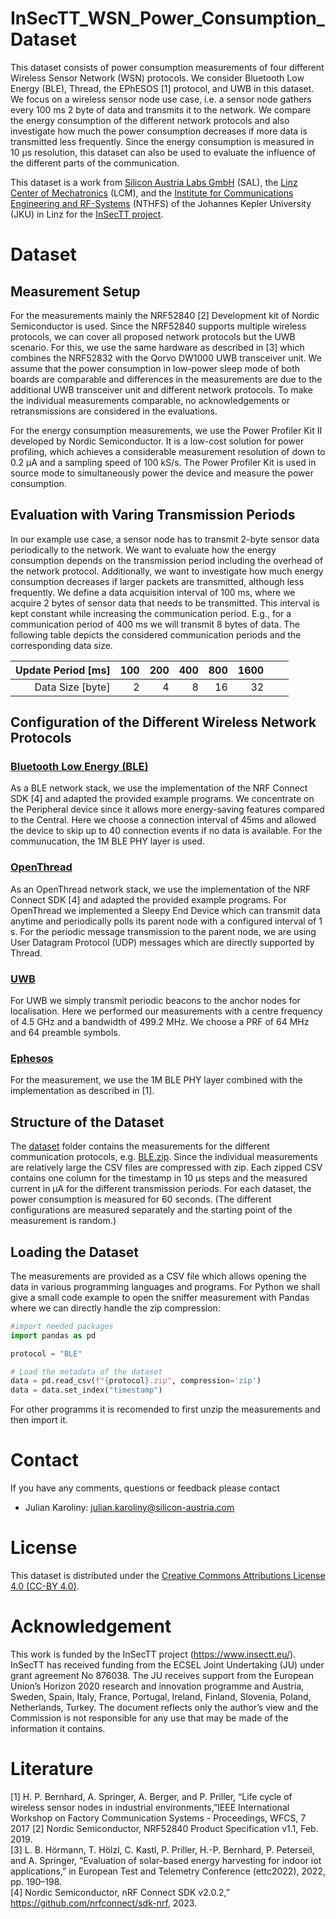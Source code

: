 # InSecTT_WSN_Power_Consumption_Dataset

This dataset consists of power consumption measurements of four different Wireless Sensor Network (WSN) protocols. We consider Bluetooth Low Energy (BLE), Thread, the EPhESOS [1] protocol, and UWB in this dataset. 
We focus on a wireless sensor node use case, i.e. a sensor node gathers every 100 ms 2 byte of data and transmits it to the network. We compare the energy consumption of the different network protocols and also investigate how much the power consumption decreases if more data is transmitted less frequently. Since the energy consumption is measured in 10 µs resolution, this dataset can also be used to evaluate the influence of the different parts of the communication.


This dataset is a work from [Silicon Austria Labs GmbH](https://silicon-austria-labs.com/) (SAL),  the [Linz Center of Mechatronics](https://www.lcm.at/) (LCM),  and the [Institute for Communications Engineering and RF-Systems](https://www.jku.at/en/institute-for-communications-engineering-and-rf-systems/)  (NTHFS) of the Johannes Kepler University (JKU) in Linz for the [InSecTT project](https://www.insectt.eu/).

# Dataset

## Measurement Setup
For the measurements mainly the NRF52840 [2] Development kit of Nordic Semiconductor is used. Since the NRF52840 supports multiple wireless protocols, we can cover all proposed network protocols but the UWB scenario. For this, we use the same hardware as described in [3] which combines the NRF52832 with the Qorvo DW1000 UWB transceiver unit. We assume that the power consumption in low-power sleep mode of both boards are comparable and differences in the measurements are due to the additional UWB transceiver unit and different network protocols. To make the individual measurements comparable, no acknowledgements or retransmissions are considered in the evaluations.

For the energy consumption measurements, we use the Power Profiler Kit II developed by Nordic Semiconductor. It is a low-cost solution for power profiling, which achieves a considerable measurement resolution of down to 0.2 µA and a sampling speed of 100 kS/s. The Power Profiler Kit is used in source mode to simultaneously power the device and measure the power consumption.

## Evaluation with Varing Transmission Periods 
In our example use case, a sensor node has to transmit 2-byte sensor data periodically to the network. We want to evaluate how the energy consumption depends on the transmission period including the overhead of the network protocol. Additionally, we want to investigate how much energy consumption decreases if larger packets are transmitted, although less frequently. We define a data acquisition interval of 100 ms, where we acquire 2 bytes of sensor data that needs to be transmitted. This interval is kept constant while increasing the communication period. E.g., for a communication period of 400 ms we will transmit 8 bytes of data. The following table depicts the considered communication periods and the corresponding data size.

| Update Period [ms] 	| 100 	| 200 	| 400 	| 800 	| 1600 	|   	|   	|
|-------------------:	|----:	|----:	|----:	|----:	|-----:	|---	|---	|
|   Data Size [byte] 	|   2 	|   4 	|   8 	|  16 	|   32 	|   	|   	|

## Configuration of the Different Wireless Network Protocols

### <ins> Bluetooth Low Energy (BLE) 
As a BLE network stack, we use the implementation of the NRF Connect SDK [4] and adapted the provided example programs.
We concentrate on the Peripheral device since it allows more energy-saving features compared to the Central. 
Here we choose a connection interval of 45ms and allowed the device to skip up to 40 connection events if no data is available. For the communucation, the 1M BLE PHY layer is used.

### <ins> OpenThread
As an OpenThread network stack, we use the implementation of the NRF Connect SDK [4] and adapted the provided example programs.
For OpenThread we implemented a Sleepy End Device which can transmit data anytime and periodically polls its parent node with a configured interval of 1 s.  For the periodic message transmission to the parent node, we are using User Datagram Protocol (UDP) messages which are directly supported by Thread.

### <ins> UWB
For UWB we simply transmit periodic beacons to the anchor nodes for localisation. Here we performed our measurements with a centre frequency of 4.5 GHz and a bandwidth of 499.2 MHz. We choose a PRF of 64 MHz and 64 preamble symbols.

### <ins> Ephesos
For the measurement, we use the 1M BLE PHY layer combined with the implementation as described in [1].



## Structure of the Dataset
The [dataset](dataset) folder contains the measurements for the different communication protocols, e.g. [BLE.zip](dataset/BLE.zip). Since the individual measurements are relatively large the CSV files are compressed with zip. Each zipped CSV contains one column for the timestamp in 10 µs steps and the measured current in µA for the different transmission periods. For each dataset, the power consumption is measured for 60 seconds. (The different configurations are measured separately and the starting point of the measurement is random.)


## Loading the Dataset
The measurements are provided as a CSV file which allows opening the data in various programming languages and programs. For Python we shall give a small code example to open the sniffer measurement with Pandas where we can directly handle the zip compression:


```python
#import needed packages
import pandas as pd

protocol = "BLE"

# Load the metadata of the dataset
data = pd.read_csv(f"{protocol}.zip", compression='zip')
data = data.set_index("timestamp")

```

For other programms it is recomended to first unzip the measurements and then import it.

# Contact
If you have any comments, questions or feedback please contact
- Julian Karoliny: julian.karoliny@silicon-austria.com

# License 
This dataset is distributed under the [Creative Commons Attributions License 4.0 (CC-BY 4.0)](https://creativecommons.org/licenses/by/4.0/).


# Acknowledgement
This work is funded by the InSecTT project (https://www.insectt.eu/). InSecTT has received funding from the ECSEL Joint Undertaking (JU) under grant agreement No 876038. The JU receives support from the European Union’s Horizon 2020 research and innovation programme and Austria, Sweden, Spain, Italy, France, Portugal, Ireland, Finland, Slovenia, Poland, Netherlands, Turkey. The document reflects only the author’s view and the Commission is not responsible for any use that may be made of the information it contains.

# Literature

[1] H. P. Bernhard, A. Springer, A. Berger, and P. Priller, “Life cycle of wireless sensor nodes in industrial environments,”IEEE International Workshop on Factory Communication Systems - Proceedings, WFCS, 7 2017
[2] Nordic Semiconductor, NRF52840 Product Specification v1.1, Feb. 2019.<br/>
[3] L. B. Hörmann, T. Hölzl, C. Kastl, P. Priller, H.-P. Bernhard, P. Peterseil, and A. Springer, “Evaluation of solar-based energy harvesting for indoor iot applications,” in European Test and Telemetry Conference (ettc2022), 2022, pp. 190–198.<br/>
[4] Nordic Semiconductor, nRF Connect SDK v2.0.2,” https://github.com/nrfconnect/sdk-nrf, 2023.<br/>
